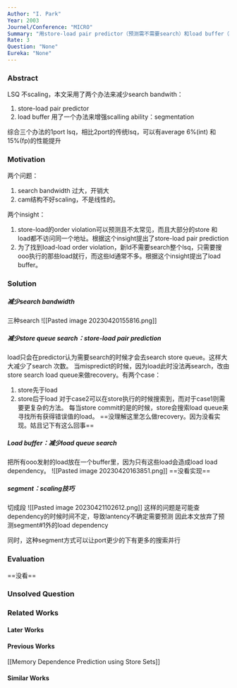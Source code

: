 ```yaml
---
Author: "I. Park"
Year: 2003
Journel/Conference: "MICRO"
Summary: "用store-load pair predictor（预测需不需要search）和load buffer（存放oooload）的方式减少search bandwidth，用segment（切成段）的方式增加scaling ability"
Rate: 3
Question: "None"
Eureka: "None"
---
```

### Abstract
LSQ 不scaling，本文采用了两个办法来减少search bandwith：
1. store-load pair predictor 
2. load buffer
用了一个办法来增强scalling ability：segmentation

综合三个办法的1port lsq，相比2port的传统lsq，可以有average 6%(int) 和 15%(fp)的性能提升

### Motivation
两个问题：
1. search bandwidth 过大，开销大
2. cam结构不好scaling，不是线性的。

两个insight：
1. store-load的order violation可以预测且不太常见，而且大部分的store 和load都不访问同一个地址。根据这个insight提出了store-load pair prediction
2. 为了找到load-load order violation，新ld不需要search整个lsq，只需要搜ooo执行的那些load就行，而这些ld通常不多。根据这个insight提出了load buffer。


### Solution
##### 减少search bandwidth
三种search
![[Pasted image 20230420155816.png]]

##### 减少store queue search：store-load pair prediction
load只会在predictor认为需要search的时候才会去search store queue。这样大大减少了search 次数。
当mispredict的时候，因为load此时没法再search，改由store search load queue来做recovery。有两个case：
1. store先于load
2. store后于load
对于case2可以在store执行的时候搜索到，而对于case1则需要更复杂的方法。
每当store commit的是的时候，store会搜索load queue来寻找所有获得错误值的load。
==没理解这里怎么做recovery。因为没看实现。姑且记下有这么回事==

##### Load buffer：减少load queue search
把所有ooo发射的load放在一个buffer里，因为只有这些load会造成load load dependency。
![[Pasted image 20230420163851.png]]
==没看实现==

##### segment：scaling技巧
切成段
![[Pasted image 20230421102612.png]]
这样的问题是可能查dependency的时候时间不定，导致lantency不确定需要预测
因此本文放弃了预测segment#1外的load dependency

同时，这种segment方式可以让port更少的下有更多的搜索并行


### Evaluation
==没看==

### Unsolved Question


### Related Works
#### Later Works

#### Previous Works
[[Memory Dependence Prediction using Store Sets]]
#### Similar Works
